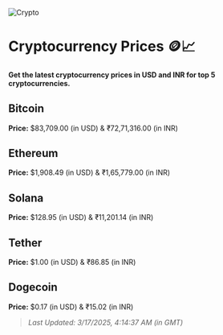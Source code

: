 
![Crypto](https://www.techguide.com.au/wp-content/uploads/2020/11/crypto3.jpeg)

# Cryptocurrency Prices 🪙📈

#### Get the latest cryptocurrency prices in USD and INR for top 5 cryptocurrencies.

## Bitcoin

**Price:** $83,709.00 (in USD) & ₹72,71,316.00 (in INR)

## Ethereum

**Price:** $1,908.49 (in USD) & ₹1,65,779.00 (in INR)

## Solana

**Price:** $128.95 (in USD) & ₹11,201.14 (in INR)

## Tether

**Price:** $1.00 (in USD) & ₹86.85 (in INR)

## Dogecoin

**Price:** $0.17 (in USD) & ₹15.02 (in INR)

> _Last Updated: 3/17/2025, 4:14:37 AM (in GMT)_
